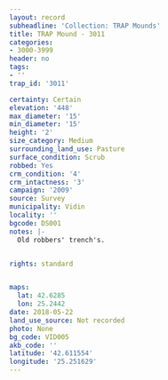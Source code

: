```yaml
---
layout: record
subheadline: 'Collection: TRAP Mounds'
title: TRAP Mound - 3011
categories:
- 3000-3999
header: no
tags:
- ''
trap_id: '3011'

certainty: Certain
elevation: '448'
max_diameter: '15'
min_diameter: '15'
height: '2'
size_category: Medium
surrounding_land_use: Pasture
surface_condition: Scrub
robbed: Yes
crm_condition: '4'
crm_intactness: '3'
campaign: '2009'
source: Survey
municipality: Vidin
locality: ''
bgcode: DS001
notes: |-
  Old robbers' trench's.


rights: standard


maps:
  lat: 42.6285
  lon: 25.2442
date: 2018-05-22
land_use_source: Not recorded
photo: None
bg_code: VID005
akb_code: ''
latitude: '42.611554'
longitude: '25.251629'
---
```

